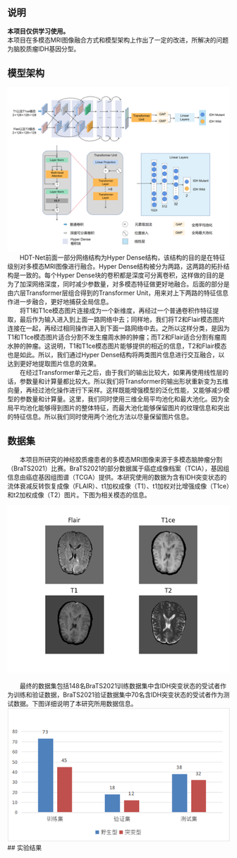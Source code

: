 ## 说明
**本项目仅供学习使用。**<br>
本项目在多模态MRI图像融合方式和模型架构上作出了一定的改进，所解决的问题为脑胶质瘤IDH基因分型。
## 模型架构
![image](src/Net_Structure.png)
&emsp;&emsp;HDT-Net前面一部分网络结构为Hyper Dense结构，该结构的目的是在特征级别对多模态MRI图像进行融合。Hyper Dense结构被分为两路，这两路的拓扑结构是一致的。每个Hyper Dense块的卷积都是深度可分离卷积，这样做的目的是为了加深网络深度，同时减少参数量，对多模态特征做更好地融合。后面的部分是由六层Transformer层组合得到的Transformer Unit，用来对上下两路的特征信息作进一步融合，更好地捕获全局信息。<br>
&emsp;&emsp;将T1和T1ce模态图片连接成为一个新维度，再经过一个普通卷积作特征提取，最后作为输入进入到上面一路网络中去；同样地，我们将T2和Flair模态图片连接在一起，再经过相同操作进入到下面一路网络中去。之所以这样分类，是因为T1和T1ce模态图片适合分割不发生瘤周水肿的肿瘤；而T2和Flair适合分割有瘤周水肿的肿瘤。这说明，T1和T1ce模态图片能够提供的相近的信息，T2和Flair模态也是如此。所以，我们通过Hyper Dense结构将两类图片信息进行交互融合，以达到更好地提取图片信息的效果。<br>
&emsp;&emsp;在经过Transformer单元之后，由于我们的输出比较大，如果再使用线性层的话，参数量和计算量都比较大。所以我们将Transformer的输出形状重新变为五维向量，再经过池化操作进行下采样。这样既能增强模型的泛化性能，又能够减少模型的参数量和计算量。这里，我们同时使用三维全局平均池化和最大池化。因为全局平均池化能够得到图片的整体特征，而最大池化能够保留图片的纹理信息和突出的特征信息。所以我们同时使用两个池化方法以尽量保留图片信息。
## 数据集
&emsp;&emsp;本项目所研究的神经胶质瘤患者的多模态MRI图像来源于多模态脑肿瘤分割（BraTS2021）比赛。BraTS2021的部分数据属于癌症成像档案（TCIA），基因组信息由癌症基因组图谱（TCGA）提供。本研究使用的数据为含有IDH突变状态的流体衰减反转恢复成像（FLAIR）、t1加权成像（T1）、t1加权对比增强成像（T1ce）和t2加权成像（T2）图片。下图为相关模态的信息。
<div align=center><img src="src/四个模态图片.png"></div><br>
&emsp;&emsp;最终的数据集包括148名BraTS2021训练数据集中含IDH突变状态的受试者作为训练和验证数据，BraTS2021验证数据集中70名含IDH突变状态的受试者作为测试数据。下图详细说明了本研究所用数据信息。
<div align=center><img src="src/image.png"></div>
## 实验结果

